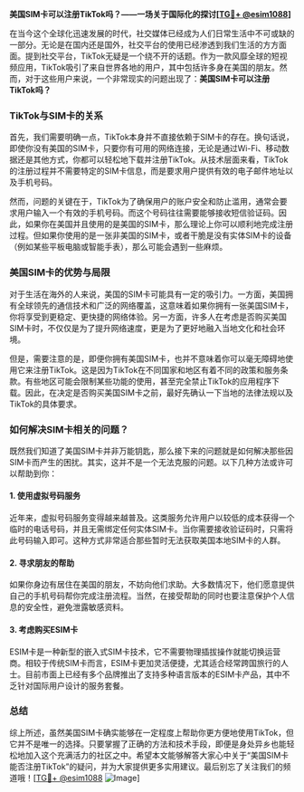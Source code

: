 **美国SIM卡可以注册TikTok吗？——一场关于国际化的探讨[[TG💪+ @esim1088](https://t.me/s/esim1088)]**

在当今这个全球化迅速发展的时代，社交媒体已经成为人们日常生活中不可或缺的一部分。无论是在国内还是国外，社交平台的使用已经渗透到我们生活的方方面面。提到社交平台，TikTok无疑是一个绕不开的话题。作为一款风靡全球的短视频应用，TikTok吸引了来自世界各地的用户，其中包括许多身在美国的朋友。然而，对于这些用户来说，一个非常现实的问题出现了：**美国SIM卡可以注册TikTok吗？**

### TikTok与SIM卡的关系

首先，我们需要明确一点，TikTok本身并不直接依赖于SIM卡的存在。换句话说，即使你没有美国的SIM卡，只要你有可用的网络连接，无论是通过Wi-Fi、移动数据还是其他方式，你都可以轻松地下载并注册TikTok。从技术层面来看，TikTok的注册过程并不需要特定的SIM卡信息，而是要求用户提供有效的电子邮件地址以及手机号码。

然而，问题的关键在于，TikTok为了确保用户的账户安全和防止滥用，通常会要求用户输入一个有效的手机号码。而这个号码往往需要能够接收短信验证码。因此，如果你在美国并且使用的是美国的SIM卡，那么理论上你可以顺利地完成注册过程。但如果你使用的是一张非美国的SIM卡，或者干脆是没有实体SIM卡的设备（例如某些平板电脑或智能手表），那么可能会遇到一些麻烦。

### 美国SIM卡的优势与局限

对于生活在海外的人来说，美国的SIM卡可能具有一定的吸引力。一方面，美国拥有全球领先的通信技术和广泛的网络覆盖，这意味着如果你拥有一张美国SIM卡，你将享受到更稳定、更快捷的网络体验。另一方面，许多人在考虑是否购买美国SIM卡时，不仅仅是为了提升网络速度，更是为了更好地融入当地文化和社会环境。

但是，需要注意的是，即便你拥有美国SIM卡，也并不意味着你可以毫无障碍地使用它来注册TikTok。这是因为TikTok在不同国家和地区有着不同的政策和服务条款。有些地区可能会限制某些功能的使用，甚至完全禁止TikTok的应用程序下载。因此，在决定是否购买美国SIM卡之前，最好先确认一下当地的法律法规以及TikTok的具体要求。

### 如何解决SIM卡相关的问题？

既然我们知道了美国SIM卡并非万能钥匙，那么接下来的问题就是如何解决那些因SIM卡而产生的困扰。其实，这并不是一个无法克服的问题。以下几种方法或许可以帮助到你：

#### 1. 使用虚拟号码服务
近年来，虚拟号码服务变得越来越普及。这类服务允许用户以较低的成本获得一个临时的电话号码，并且无需绑定任何实体SIM卡。当你需要接收验证码时，只需将此号码输入即可。这种方式非常适合那些暂时无法获取美国本地SIM卡的人群。

#### 2. 寻求朋友的帮助
如果你身边有居住在美国的朋友，不妨向他们求助。大多数情况下，他们愿意提供自己的手机号码帮你完成注册流程。当然，在接受帮助的同时也要注意保护个人信息的安全性，避免泄露敏感资料。

#### 3. 考虑购买ESIM卡
ESIM卡是一种新型的嵌入式SIM卡技术，它不需要物理插拔操作就能切换运营商。相较于传统SIM卡而言，ESIM卡更加灵活便捷，尤其适合经常跨国旅行的人士。目前市面上已经有多个品牌推出了支持多种语言版本的ESIM卡产品，其中不乏针对国际用户设计的服务套餐。

### 总结

综上所述，虽然美国SIM卡确实能够在一定程度上帮助你更方便地使用TikTok，但它并不是唯一的选择。只要掌握了正确的方法和技术手段，即便是身处异乡也能轻松地加入这个充满活力的社区之中。希望本文能够解答大家心中关于“美国SIM卡能否注册TikTok”的疑问，并为大家提供更多实用建议。最后别忘了关注我们的频道哦！[[TG💪+ @esim1088](https://t.me/s/esim1088) ![Image](https://i.postimg.cc/4NQfJmqS/Snipaste-2025-05-13-00-14-12.png)]
